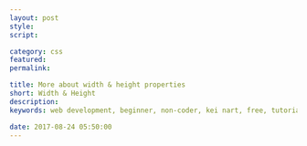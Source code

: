 ```yaml
---
layout: post
style:
script:

category: css
featured:
permalink:

title: More about width & height properties
short: Width & Height
description:
keywords: web development, beginner, non-coder, kei nart, free, tutorial, coding, programming, code nart, html, css, size, properties, width, height, min-width, max-width, min-height, max-height, auto

date: 2017-08-24 05:50:00
---
```

